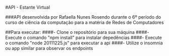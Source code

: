 #API - Estante Virtual

###API desenvolvida por Rafaella Nunes Rosendo durante o 6º período do curso de ciência da computação para a matéria de Redes de Computadores

##Para executar:
####- Clone o repositório para sua máquina
####- Execute o comando "npm install" para instalar depedências
####- Execute o comando "node 20111225.js" para executar a api
####- Utilize o insomnia ou app similar para observar os endpoints
